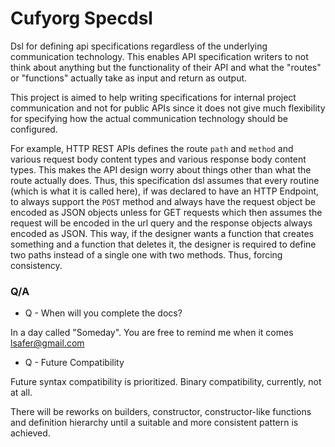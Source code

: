 # Cufyorg Specdsl

Dsl for defining api specifications regardless of the underlying communication technology.
This enables API specification writers to not think about anything but the functionality of 
their API and what the "routes" or "functions" actually take as input and return as output.

This project is aimed to help writing specifications for internal project communication and
not for public APIs since it does not give much flexibility for specifying how the actual
communication technology should be configured.

For example, HTTP REST APIs defines the route `path` and `method` and various request body 
content types and various response body content types. This makes the API design worry about
things other than what the route actually does. Thus, this specification dsl assumes that 
every routine (which is what it is called here), if was declared to have an HTTP Endpoint, 
to always support the `POST` method and always have the request object be encoded as JSON 
objects unless for GET requests which then assumes the request will be encoded in the url
query and the response objects always encoded as JSON. This way, if the designer wants a 
function that creates something and a function that deletes it, the designer is required
to define two paths instead of a single one with two methods. Thus, forcing consistency.

### Q/A

- Q - When will you complete the docs?

In a day called "Someday". You are free to remind me when it comes lsafer@gmail.com

- Q - Future Compatibility 

Future syntax compatibility is prioritized. Binary compatibility, currently, not at all.

There will be reworks on builders, constructor, constructor-like functions and definition 
hierarchy until a suitable and more consistent pattern is achieved.
